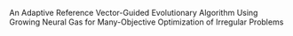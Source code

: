 An Adaptive Reference Vector-Guided Evolutionary Algorithm Using Growing Neural Gas for Many-Objective Optimization of Irregular Problems
